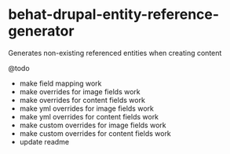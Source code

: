 # behat-drupal-entity-reference-generator
Generates non-existing referenced entities when creating content

@todo
- make field mapping work
- make overrides for image fields work
- make overrides for content fields work
- make yml overrides for image fields work
- make yml overrides for content fields work
- make custom overrides for image fields work
- make custom overrides for content fields work
- update readme
